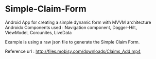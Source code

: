 # Simple-Claim-Form
Android App for creating a simple dynamic form with MVVM architecture
Androidx Components used : Navigation component, Dagger-Hilt, ViewModel, Corounites, LiveData

Example is using a raw json file to generate the Simple Claim Form.

Reference url : http://files.mobisy.com/downloads/Claims_Add.mp4
